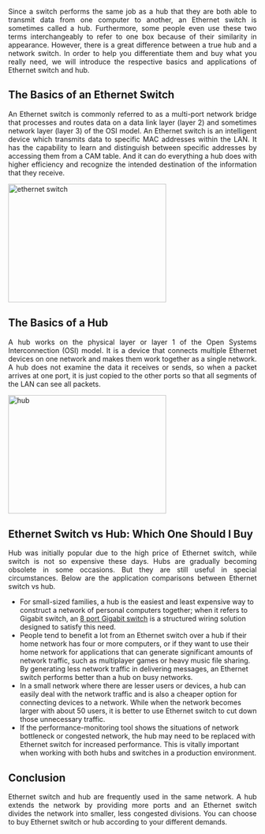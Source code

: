 <p style="text-align: justify;">Since a switch performs the same job as a hub that they are both able to transmit data from one computer to another, an Ethernet switch is sometimes called a hub. Furthermore, some people even use these two terms interchangeably to refer to one box because of their similarity in appearance. However, there is a great difference between a true hub and a network switch. In order to help you differentiate them and buy what you really need, we will introduce the respective basics and applications of Ethernet switch and hub.</p>

<h2>The Basics of an Ethernet Switch</h2>
<p style="text-align: justify;">An Ethernet switch is commonly referred to as a multi-port network bridge that processes and routes data on a data link layer (layer 2) and sometimes network layer (layer 3) of the OSI model. An Ethernet switch is an intelligent device which transmits data to specific MAC addresses within the LAN. It has the capability to learn and distinguish between specific addresses by accessing them from a CAM table. And it can do everything a hub does with higher efficiency and recognize the intended destination of the information that they receive.</p>
<a href="http://www.fiber-optic-solutions.com/wp-content/uploads/2018/05/ethernet-switch.gif"><img class="aligncenter size-full wp-image-3632" src="http://www.fiber-optic-solutions.com/wp-content/uploads/2018/05/ethernet-switch.gif" alt="ethernet switch" width="320" height="240" /></a>
<h2>The Basics of a Hub</h2>
<p style="text-align: justify;">A hub works on the physical layer or layer 1 of the Open Systems Interconnection (OSI) model. It is a device that connects multiple Ethernet devices on one network and makes them work together as a single network. A hub does not examine the data it receives or sends, so when a packet arrives at one port, it is just copied to the other ports so that all segments of the LAN can see all packets.</p>
<a href="http://www.fiber-optic-solutions.com/wp-content/uploads/2018/05/hub.gif"><img class="aligncenter size-full wp-image-3633" src="http://www.fiber-optic-solutions.com/wp-content/uploads/2018/05/hub.gif" alt="hub" width="320" height="240" /></a>
<h2>Ethernet Switch vs Hub: Which One Should I Buy</h2>
<p style="text-align: justify;">Hub was initially popular due to the high price of Ethernet switch, while switch is not so expensive these days. Hubs are gradually becoming obsolete in some occasions. But they are still useful in special circumstances. Below are the application comparisons between Ethernet switch vs hub.</p>

<ul>
 	<li>For small-sized families, a hub is the easiest and least expensive way to construct a network of personal computers together; when it refers to Gigabit switch, an <a href="https://www.fs.com/products/35290.html" target="new">8 port Gigabit switch</a> is a structured wiring solution designed to satisfy this need.</li>
 	<li>People tend to benefit a lot from an Ethernet switch over a hub if their home network has four or more computers, or if they want to use their home network for applications that can generate significant amounts of network traffic, such as multiplayer games or heavy music file sharing. By generating less network traffic in delivering messages, an Ethernet switch performs better than a hub on busy networks.</li>
 	<li>In a small network where there are lesser users or devices, a hub can easily deal with the network traffic and is also a cheaper option for connecting devices to a network. While when the network becomes larger with about 50 users, it is better to use Ethernet switch to cut down those unnecessary traffic.</li>
 	<li>If the performance-monitoring tool shows the situations of network bottleneck or congested network, the hub may need to be replaced with Ethernet switch for increased performance. This is vitally important when working with both hubs and switches in a production environment.</li>
</ul>
<h2>Conclusion</h2>
<p style="text-align: justify;">Ethernet switch and hub are frequently used in the same network. A hub extends the network by providing more ports and an Ethernet switch divides the network into smaller, less congested divisions. You can choose to buy Ethernet switch or hub according to your different demands.</p>
